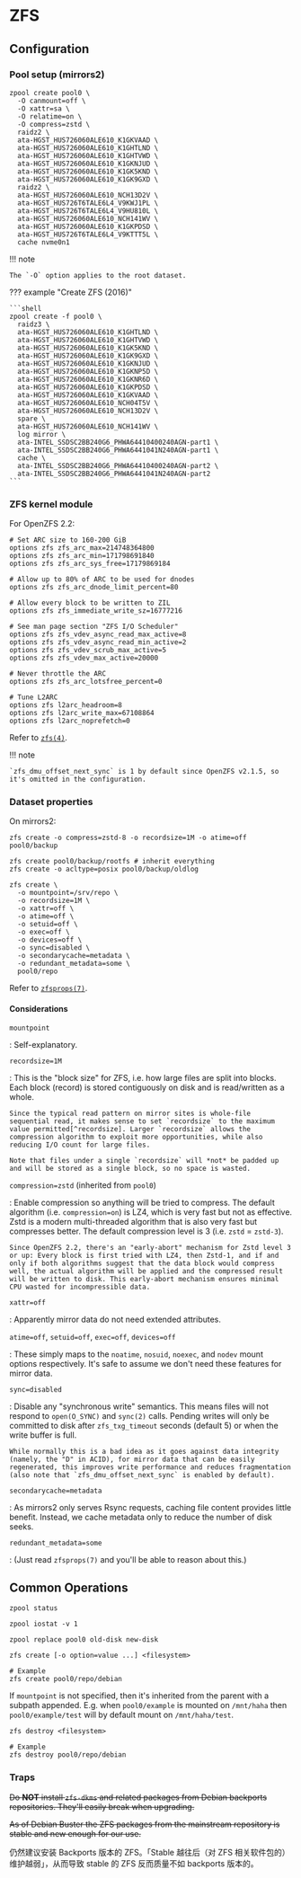 # ZFS

## Configuration

### Pool setup (mirrors2)

```shell
zpool create pool0 \
  -O canmount=off \
  -O xattr=sa \
  -O relatime=on \
  -O compress=zstd \
  raidz2 \
  ata-HGST_HUS726060ALE610_K1GKVAAD \
  ata-HGST_HUS726060ALE610_K1GHTLND \
  ata-HGST_HUS726060ALE610_K1GHTVWD \
  ata-HGST_HUS726060ALE610_K1GKNJUD \
  ata-HGST_HUS726060ALE610_K1GK5KND \
  ata-HGST_HUS726060ALE610_K1GK9GXD \
  raidz2 \
  ata-HGST_HUS726060ALE610_NCH13D2V \
  ata-HGST_HUS726T6TALE6L4_V9KWJ1PL \
  ata-HGST_HUS726T6TALE6L4_V9HU810L \
  ata-HGST_HUS726060ALE610_NCH141WV \
  ata-HGST_HUS726060ALE610_K1GKPDSD \
  ata-HGST_HUS726T6TALE6L4_V9KTTT5L \
  cache nvme0n1
```

!!! note

    The `-O` option applies to the root dataset.

??? example "Create ZFS (2016)"

    ```shell
    zpool create -f pool0 \
      raidz3 \
      ata-HGST_HUS726060ALE610_K1GHTLND \
      ata-HGST_HUS726060ALE610_K1GHTVWD \
      ata-HGST_HUS726060ALE610_K1GK5KND \
      ata-HGST_HUS726060ALE610_K1GK9GXD \
      ata-HGST_HUS726060ALE610_K1GKNJUD \
      ata-HGST_HUS726060ALE610_K1GKNP5D \
      ata-HGST_HUS726060ALE610_K1GKNR6D \
      ata-HGST_HUS726060ALE610_K1GKPDSD \
      ata-HGST_HUS726060ALE610_K1GKVAAD \
      ata-HGST_HUS726060ALE610_NCH04T5V \
      ata-HGST_HUS726060ALE610_NCH13D2V \
      spare \
      ata-HGST_HUS726060ALE610_NCH141WV \
      log mirror \
      ata-INTEL_SSDSC2BB240G6_PHWA64410400240AGN-part1 \
      ata-INTEL_SSDSC2BB240G6_PHWA6441041N240AGN-part1 \
      cache \
      ata-INTEL_SSDSC2BB240G6_PHWA64410400240AGN-part2 \
      ata-INTEL_SSDSC2BB240G6_PHWA6441041N240AGN-part2
    ```

### ZFS kernel module

For OpenZFS 2.2:

```shell title="/etc/modprobe.d/zfs.conf"
# Set ARC size to 160-200 GiB
options zfs zfs_arc_max=214748364800
options zfs zfs_arc_min=171798691840
options zfs zfs_arc_sys_free=17179869184

# Allow up to 80% of ARC to be used for dnodes
options zfs zfs_arc_dnode_limit_percent=80

# Allow every block to be written to ZIL
options zfs zfs_immediate_write_sz=16777216

# See man page section "ZFS I/O Scheduler"
options zfs zfs_vdev_async_read_max_active=8
options zfs zfs_vdev_async_read_min_active=2
options zfs zfs_vdev_scrub_max_active=5
options zfs zfs_vdev_max_active=20000

# Never throttle the ARC
options zfs zfs_arc_lotsfree_percent=0

# Tune L2ARC
options zfs l2arc_headroom=8
options zfs l2arc_write_max=67108864
options zfs l2arc_noprefetch=0
```

Refer to [`zfs(4)`](https://openzfs.github.io/openzfs-docs/man/master/4/zfs.4.html).

!!! note

    `zfs_dmu_offset_next_sync` is 1 by default since OpenZFS v2.1.5, so it's omitted in the configuration.

### Dataset properties

On mirrors2:

```shell
zfs create -o compress=zstd-8 -o recordsize=1M -o atime=off pool0/backup

zfs create pool0/backup/rootfs # inherit everything
zfs create -o acltype=posix pool0/backup/oldlog

zfs create \
  -o mountpoint=/srv/repo \
  -o recordsize=1M \
  -o xattr=off \
  -o atime=off \
  -o setuid=off \
  -o exec=off \
  -o devices=off \
  -o sync=disabled \
  -o secondarycache=metadata \
  -o redundant_metadata=some \
  pool0/repo
```

Refer to [`zfsprops(7)`](https://openzfs.github.io/openzfs-docs/man/master/7/zfsprops.7.html).

#### Considerations

`mountpoint`

:   Self-explanatory.

`recordsize=1M`

:   This is the "block size" for ZFS, i.e. how large files are split into blocks. Each block (record) is stored contiguously on disk and is read/written as a whole.

    Since the typical read pattern on mirror sites is whole-file sequential read, it makes sense to set `recordsize` to the maximum value permitted[^recordsize]. Larger `recordsize` allows the compression algorithm to exploit more opportunities, while also reducing I/O count for large files.

    Note that files under a single `recordsize` will *not* be padded up and will be stored as a single block, so no space is wasted.

  [^recordsize]: Actually, there's the `zfs_max_recordsize` module parameter which can be increased to up to 16 MiB. There's a reason this is set to 1 MiB by default, so we're not going to blindly aim for the maximum.

`compression=zstd` (inherited from `pool0`)

:   Enable compression so anything will be tried to compress. The default algorithm (i.e. `compression=on`) is LZ4, which is very fast but not as effective. Zstd is a modern multi-threaded algorithm that is also very fast but compresses better. The default compression level is 3 (i.e. `zstd` = `zstd-3`).

    Since OpenZFS 2.2, there's an "early-abort" mechanism for Zstd level 3 or up: Every block is first tried with LZ4, then Zstd-1, and if and only if both algorithms suggest that the data block would compress well, the actual algorithm will be applied and the compressed result will be written to disk. This early-abort mechanism ensures minimal CPU wasted for incompressible data.

`xattr=off`

:   Apparently mirror data do not need extended attributes.

`atime=off`, `setuid=off`, `exec=off`, `devices=off`

:   These simply maps to the `noatime`, `nosuid`, `noexec`, and `nodev` mount options respectively. It's safe to assume we don't need these features for mirror data.

`sync=disabled`

:   Disable any "synchronous write" semantics. This means files will not respond to `open(O_SYNC)` and `sync(2)` calls. Pending writes will only be committed to disk after `zfs_txg_timeout` seconds (default 5) or when the write buffer is full.

    While normally this is a bad idea as it goes against data integrity (namely, the "D" in ACID), for mirror data that can be easily regenerated, this improves write performance and reduces fragmentation (also note that `zfs_dmu_offset_next_sync` is enabled by default).

`secondarycache=metadata`

:   As mirrors2 only serves Rsync requests, caching file content provides little benefit. Instead, we cache metadata only to reduce the number of disk seeks.

`redundant_metadata=some`

:   (Just read `zfsprops(7)` and you'll be able to reason about this.)

## Common Operations

```shell title="Get zpool status"
zpool status
```

```shell title="Get IO status"
zpool iostat -v 1
```

```shell title="Replace Disk"
zpool replace pool0 old-disk new-disk
```

```shell title="New ZFS file system"
zfs create [-o option=value ...] <filesystem>

# Example
zfs create pool0/repo/debian
```

If `mountpoint` is not specified, then it's inherited from the parent with a subpath appended. E.g. when `pool0/example` is mounted on `/mnt/haha` then `pool0/example/test` will by default mount on `/mnt/haha/test`.

```shell title="Destory ZFS file system"
zfs destroy <filesystem>

# Example
zfs destroy pool0/repo/debian
```

### Traps

<del>Do **NOT** install `zfs-dkms` and related packages from Debian backports repositories. They'll easily break when upgrading.</del>

<del>As of Debian Buster the ZFS packages from the mainstream repository is stable and new enough for our use.</del>

仍然建议安装 Backports 版本的 ZFS。「Stable 越往后（对 ZFS 相关软件包的）维护越弱」，从而导致 stable 的 ZFS 反而质量不如 backports 版本的。
